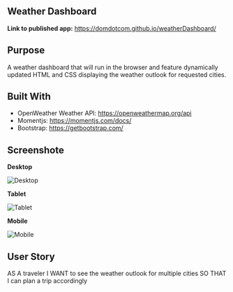 ## Weather Dashboard

**Link to published app:** https://domdotcom.github.io/weatherDashboard/

## Purpose

A weather dashboard that will run in the browser and feature dynamically updated HTML and CSS displaying the weather outlook for requested cities.

## Built With
- OpenWeather Weather API: https://openweathermap.org/api
- Momentjs: https://momentjs.com/docs/
- Bootstrap: https://getbootstrap.com/



## Screenshote

**Desktop**


![Desktop](./assets/readme-images/desktop.gif)


**Tablet**


![Tablet](./assets/readme-images/tablet.gif)


**Mobile**


![Mobile](./assets/readme-images/mobile.gif)

## User Story
AS A traveler
I WANT to see the weather outlook for multiple cities
SO THAT I can plan a trip accordingly


